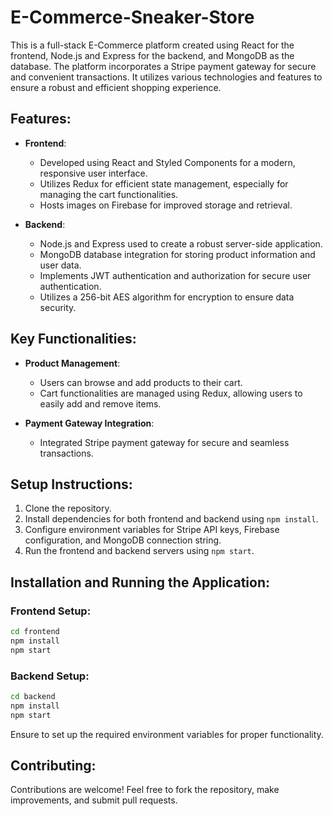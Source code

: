 # E-Commerce-Sneaker-Store

This is a full-stack E-Commerce platform created using React for the frontend, Node.js and Express for the backend, and MongoDB as the database. The platform incorporates a Stripe payment gateway for secure and convenient transactions. It utilizes various technologies and features to ensure a robust and efficient shopping experience.

## Features:

- **Frontend**:
  - Developed using React and Styled Components for a modern, responsive user interface.
  - Utilizes Redux for efficient state management, especially for managing the cart functionalities.
  - Hosts images on Firebase for improved storage and retrieval.

- **Backend**:
  - Node.js and Express used to create a robust server-side application.
  - MongoDB database integration for storing product information and user data.
  - Implements JWT authentication and authorization for secure user authentication.
  - Utilizes a 256-bit AES algorithm for encryption to ensure data security.

## Key Functionalities:

- **Product Management**:
  - Users can browse and add products to their cart.
  - Cart functionalities are managed using Redux, allowing users to easily add and remove items.

- **Payment Gateway Integration**:
  - Integrated Stripe payment gateway for secure and seamless transactions.

## Setup Instructions:

1. Clone the repository.
2. Install dependencies for both frontend and backend using `npm install`.
3. Configure environment variables for Stripe API keys, Firebase configuration, and MongoDB connection string.
4. Run the frontend and backend servers using `npm start`.

## Installation and Running the Application:

### Frontend Setup:

```bash
cd frontend
npm install
npm start
```

### Backend Setup:

```bash
cd backend
npm install
npm start
```

Ensure to set up the required environment variables for proper functionality.

## Contributing:

Contributions are welcome! Feel free to fork the repository, make improvements, and submit pull requests.

